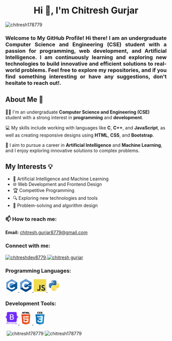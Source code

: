 <h1 align="center">Hi 👋, I'm Chitresh Gurjar</h1>
<p align="left"> <img src="https://komarev.com/ghpvc/?username=chitresh178779&label=Profile%20views&color=0e75b6&style=flat" alt="chitresh178779" /> </p>
<h3 align="justify">
Welcome to My GitHub Profile!
Hi there! I am an undergraduate Computer Science and Engineering (CSE) student with a passion for programming, web development, and Artificial Intelligence. I am continuously learning and exploring new technologies to build innovative and efficient solutions to real-world problems.
Feel free to explore my repositories, and if you find something interesting or have any suggestions, don't hesitate to reach out!.</h3>


  <h2>About Me 🌟</h2>
<p>
    👨‍💻 I'm an undergraduate <strong>Computer Science and Engineering (CSE)</strong> student with a strong interest in <strong>programming</strong> and <strong>development</strong>. 
</p>
<p>
    💻 My skills include working with languages like <strong>C</strong>, <strong>C++</strong>, and <strong>JavaScript</strong>, as well as creating responsive designs using <strong>HTML</strong>, <strong>CSS</strong>, and <strong>Bootstrap</strong>.
</p>
<p>
    🚀 I aim to pursue a career in <strong>Artificial Intelligence</strong> and <strong>Machine Learning</strong>, and I enjoy exploring innovative solutions to complex problems. 
</p>


  <!-- Interests Section -->
<h2>My Interests 💡</h2>
<ul>
    <li>🤖 Artificial Intelligence and Machine Learning</li>
    <li>🌐 Web Development and Frontend Design</li>
    <li>🏆 Competitive Programming</li>
    <li>🔍 Exploring new technologies and tools</li>
    <li>🧩 Problem-solving and algorithm design</li>
</ul>
<!-- Contact Section -->
<h3>📫 How to reach me:</h3>
<p><strong>Email:</strong> <a href="mailto:chitresh.gurjar8779@gmail.com">chitresh.gurjar8779@gmail.com</a></p>


  <!-- Social Links -->
  <h3>Connect with me:</h3>
  <p align="left">
      <a href="https://dev.to/chitreshdev8779" target="_blank">
          <img align="center" src="https://raw.githubusercontent.com/rahuldkjain/github-profile-readme-generator/master/src/images/icons/Social/devto.svg" alt="chitreshdev8779" height="30" width="40" />
      </a>
      <a href="https://linkedin.com/in/chitresh gurjar" target="_blank">
          <img align="center" src="https://raw.githubusercontent.com/rahuldkjain/github-profile-readme-generator/master/src/images/icons/Social/linked-in-alt.svg" alt="chitresh gurjar" height="30" width="40" />
      </a>
  </p>

  <!-- Programming Languages -->
  <h3>Programming Languages:</h3>
  <p align="left">
      <a href="https://www.cprogramming.com/" target="_blank" rel="noreferrer">
          <img src="https://raw.githubusercontent.com/devicons/devicon/master/icons/c/c-original.svg" alt="C" width="40" height="40" />
      </a>
      <a href="https://www.w3schools.com/cpp/" target="_blank" rel="noreferrer">
          <img src="https://raw.githubusercontent.com/devicons/devicon/master/icons/cplusplus/cplusplus-original.svg" alt="C++" width="40" height="40" />
      </a>
      <a href="https://developer.mozilla.org/en-US/docs/Web/JavaScript" target="_blank" rel="noreferrer">
          <img src="https://raw.githubusercontent.com/devicons/devicon/master/icons/javascript/javascript-original.svg" alt="JavaScript" width="40" height="40" />
      </a>
      <a href="https://www.python.org" target="_blank" rel="noreferrer">
          <img src="https://raw.githubusercontent.com/devicons/devicon/master/icons/python/python-original.svg" alt="Python" width="40" height="40" />
      </a>
  </p>

  <!-- Development Tools -->
  <h3>Development Tools:</h3>
  <p align="left">
      <a href="https://getbootstrap.com" target="_blank" rel="noreferrer">
          <img src="https://raw.githubusercontent.com/devicons/devicon/master/icons/bootstrap/bootstrap-plain-wordmark.svg" alt="Bootstrap" width="40" height="40" />
      </a>
      <a href="https://www.w3.org/html/" target="_blank" rel="noreferrer">
          <img src="https://raw.githubusercontent.com/devicons/devicon/master/icons/html5/html5-original-wordmark.svg" alt="HTML5" width="40" height="40" />
      </a>
      <a href="https://www.w3schools.com/css/" target="_blank" rel="noreferrer">
          <img src="https://raw.githubusercontent.com/devicons/devicon/master/icons/css3/css3-original-wordmark.svg" alt="CSS3" width="40" height="40" />
      </a>
  </p>

  <!-- GitHub Stats -->

<p>&nbsp;<img align="center" src="https://github-readme-stats.vercel.app/api?username=chitresh178779&show_icons=true&theme=merko&locale=en" alt="chitresh178779" />
<img align="center" src="https://github-readme-streak-stats.herokuapp.com/?user=chitresh178779&theme=dark" alt="chitresh178779" /></p>




